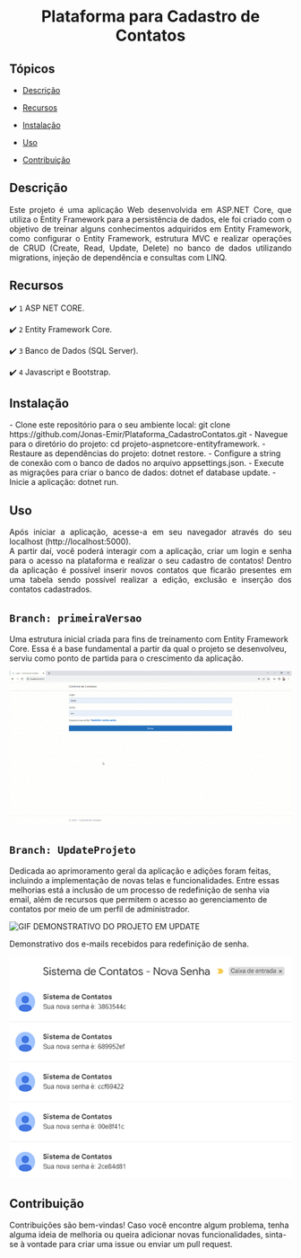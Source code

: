 <h1 align="center">Plataforma para Cadastro de Contatos</h1> 

## Tópicos 

- [Descrição](#descricao)

- [Recursos](#recursos)

- [Instalação](#instalacao)

- [Uso](#uso)

- [Contribuição](#contribuicao)

## Descrição

<p align="justify">
Este projeto é uma aplicação Web desenvolvida em ASP.NET Core, que utiliza o Entity Framework para a persistência de dados, ele foi criado com o objetivo de treinar alguns conhecimentos adquiridos em Entity Framework, como configurar o Entity Framework, estrutura MVC e realizar operações de CRUD (Create, Read, Update, Delete) no banco de dados utilizando migrations, injeção de dependência e consultas com LINQ.
</p>

## Recursos

:heavy_check_mark: `1` ASP NET CORE.

:heavy_check_mark: `2` Entity Framework Core.

:heavy_check_mark: `3` Banco de Dados (SQL Server).

:heavy_check_mark: `4` Javascript e Bootstrap.

## Instalação

<p>    
- Clone este repositório para o seu ambiente local: git clone https://github.com/Jonas-Emir/Plataforma_CadastroContatos.git
- Navegue para o diretório do projeto: cd projeto-aspnetcore-entityframework.
- Restaure as dependências do projeto: dotnet restore.
- Configure a string de conexão com o banco de dados no arquivo appsettings.json.
- Execute as migrações para criar o banco de dados: dotnet ef database update.
- Inicie a aplicação: dotnet run.  
</p>

## Uso

<p align="justify">Após iniciar a aplicação, acesse-a em seu navegador através do seu localhost (http://localhost:5000). <br>
A partir daí, você poderá interagir com a aplicação, criar um login e senha para o acesso na plataforma e realizar o seu cadastro de contatos! Dentro da aplicação é possível inserir novos contatos que ficarão presentes em uma tabela sendo possível realizar a edição, exclusão e inserção dos contatos cadastrados.</p>

## `Branch: primeiraVersao`

<p> Uma estrutura inicial criada para fins de treinamento com Entity Framework Core. Essa é a base fundamental a partir da qual o projeto se desenvolveu, serviu como ponto de partida para o crescimento da aplicação.</p>

![GIF DEMONSTRATIVO DO PROJETO VERSÃO INICIAL](ControleDeContatos/DataTables/images/versao1.gif)

## `Branch: UpdateProjeto`

<p>Dedicada ao aprimoramento geral da aplicação e adições foram feitas, incluindo a implementação de novas telas e funcionalidades. Entre essas melhorias está a inclusão de um processo de redefinição de senha via email, além de recursos que permitem o acesso ao gerenciamento de contatos por meio de um perfil de administrador.</p>

![GIF DEMONSTRATIVO DO PROJETO EM UPDATE](ControleDeContatos/DataTables/images/updateProjeto.gif)

Demonstrativo dos e-mails recebidos para redefinição de senha.

![Redefinição de Senha por e-mail](ControleDeContatos/DataTables/images/email_RedSenha.PNG)

## Contribuição
<p>Contribuições são bem-vindas! Caso você encontre algum problema, tenha alguma ideia de melhoria ou queira adicionar novas funcionalidades, sinta-se à vontade para criar uma issue ou enviar um pull request.</p>

